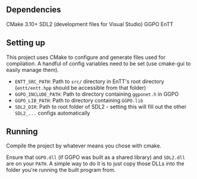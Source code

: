 ## Dependencies
CMake 3.10+
SDL2 (development files for Visual Studio)
GGPO
EnTT

## Setting up

This project uses CMake to configure and generate files used for compilation.
A handful of config variables need to be set (use cmake-gui to easily manage them).

- `ENTT_SRC_PATH`: Path to `src/` directory in EnTT's root directory (`entt/entt.hpp` should be accessible from that folder)
- `GGPO_INCLUDE_PATH`: Path to directory containing `ggponet.h` in GGPO
- `GGPO_LIB_PATH`: Path to directory containing `GGPO.lib`
- `SDL2_DIR`: Path to root folder of SDL2 - setting this will fill out the other `SDL2_...` configs automatically

## Running

Compile the project by whatever means you chose with cmake.

Ensure that `GGPO.dll` (if GGPO was built as a shared library) and `SDL2.dll` are on your `PATH`. A simple way to do it is to just copy those DLLs into the folder you're running the built program from.

